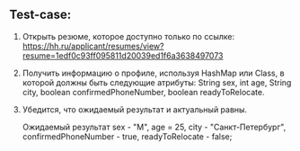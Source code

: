 ## Test-case:
1. Открыть резюме, которое доступно только по ссылке: https://hh.ru/applicant/resumes/view?resume=1edf0c93ff095811d20039ed1f6a3638497073
2. Получить информацию о профиле, используя HashMap или Class, в которой должны быть следующие атрибуты: String sex, int age, String city, boolean confirmedPhoneNumber, boolean readyToRelocate.
3. Убедится, что ожидаемый результат и актуальный равны.

   Ожидаемый результат sex - "М", age = 25, city - "Санкт-Петербург", confirmedPhoneNumber - true, readyToRelocate - false;